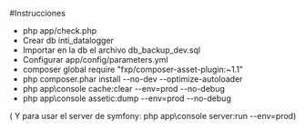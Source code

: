 #Instrucciones

* php app/check.php
* Crear db inti_datalogger
* Importar en la db el archivo db_backup_dev.sql
* Configurar app/config/parameters.yml
* composer global require "fxp/composer-asset-plugin:~1.1"
* php composer.phar install --no-dev --optimize-autoloader
* php app\console cache:clear  --env=prod --no-debug
* php app\console assetic:dump  --env=prod --no-debug


( Y para usar el server de symfony: php app\console server:run --env=prod)
